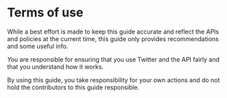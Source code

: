 # Terms of use

While a best effort is made to keep this guide accurate and reflect the APIs and policies at the current time, this guide only provides recommendations and some useful info.

_You_ are responsible for ensuring that you use Twitter and the API fairly and that you understand how it works.

By using this guide, you take responsibility for your own actions and do not hold the contributors to this guide responsible.
